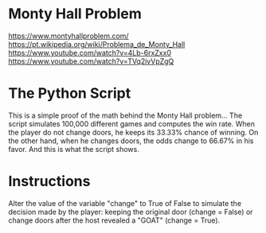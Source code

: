 # Monty Hall Problem
https://www.montyhallproblem.com/  
https://pt.wikipedia.org/wiki/Problema_de_Monty_Hall  
https://www.youtube.com/watch?v=4Lb-6rxZxx0  
https://www.youtube.com/watch?v=TVq2ivVpZgQ  

# The Python Script
This is a simple proof of the math behind the Monty Hall problem... The script simulates 100,000 different games and computes the win rate. When the player do not change doors, he keeps its 33.33% chance of winning. On the other hand, when he changes doors, the odds change to 66.67% in his favor. And this is what the script shows.

# Instructions
Alter the value of the variable "change" to True of False to simulate the decision made by the player: keeping the original door (change = False) or change doors after the host revealed a "GOAT" (change = True).
